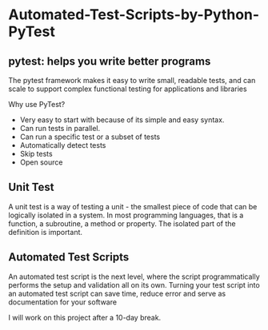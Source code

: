 # Automated-Test-Scripts-by-Python-PyTest

## pytest: helps you write better programs

The pytest framework makes it easy to write small, readable tests, and can scale to support complex functional testing for applications and libraries

Why use PyTest?
- Very easy to start with because of its simple and easy syntax.
- Can run tests in parallel.
- Can run a specific test or a subset of tests
- Automatically detect tests
- Skip tests
- Open source

## Unit Test
A unit test is a way of testing a unit - the smallest piece of code that can be logically isolated in a system. 
In most programming languages, that is a function, a subroutine, a method or property. The isolated part of the definition is important.

## Automated Test Scripts
An automated test script is the next level, where the script programmatically performs the setup and validation all on its own. 
Turning your test script into an automated test script can save time, reduce error and serve as documentation for your software

I will work on this project after a 10-day break.
